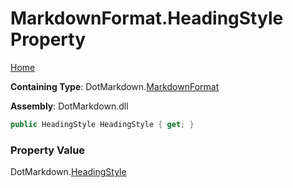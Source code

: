 <a name="_top"></a>

# MarkdownFormat\.HeadingStyle Property

[Home](../../../README.md#_top)

**Containing Type**: DotMarkdown\.[MarkdownFormat](../README.md#_top)

**Assembly**: DotMarkdown\.dll

```csharp
public HeadingStyle HeadingStyle { get; }
```

### Property Value

DotMarkdown\.[HeadingStyle](../../HeadingStyle/README.md#_top)

